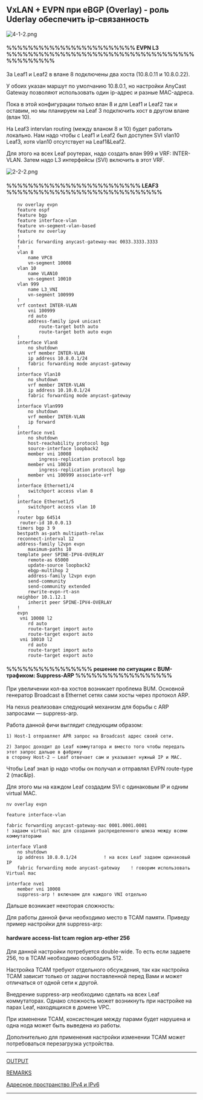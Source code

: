  ## VxLAN + EVPN при eBGP (Overlay) - роль Uderlay обеспечить ip-связанность

![4-1-2.png](4-1-2.png)
#### %%%%%%%%%%%%%%%%%%%%%%%% EVPN L3 %%%%%%%%%%%%%%%%%%%%%%%%%%%%%%%%%%%%%%%%%%%%

За Leaf1 и Leaf2 в влане 8 подключены два хоста (10.8.0.11 и 10.8.0.22).

У обоих указан маршут по умолчанию 10.8.0.1, но настройки AnyCast Gateway позволяют использовать один ip-адрес и разные MAC-адреса.

Пока в этой конфигурации только влан 8 и для Leaf1 и Leaf2 так и оставим, но мы планируем на Leaf 3 подключить хост в другом влане (влан 10).

На Leaf3 intervlan routing (между вланом 8 и 10) будет работать локально. Нам надо чтобы с Leaf1 и Leaf2 был доступен SVI vlan10 Leaf3, хотя vlan10 отсутствует на Leaf1&Leaf2.

Для этого на всех Leaf роутерах, надо создать влан 999 и VRF: INTER-VLAN. Затем надо L3 интерфейсы (SVI) включить в этот VRF.

![2-2-2.png](2-2-2.png)
#### %%%%%%%%%%%%%%%%%%%%%%%%% LEAF3 %%%%%%%%%%%%%%%%%%%%%%%%%%%%%
		nv overlay evpn
		feature ospf
		feature bgp
		feature interface-vlan
		feature vn-segment-vlan-based
		feature nv overlay
		!
		fabric forwarding anycast-gateway-mac 0033.3333.3333
		!
		vlan 8
			name VPC8
			vn-segment 10008
		vlan 10
			name VLAN10
			vn-segment 10010
		vlan 999
			name L3_VNI
			vn-segment 100999
		!
		vrf context INTER-VLAN
			vni 100999
			rd auto
			address-family ipv4 unicast
				route-target both auto
				route-target both auto evpn
		!
		interface Vlan8
			no shutdown
			vrf member INTER-VLAN
			ip address 10.8.0.1/24
			fabric forwarding mode anycast-gateway
		!
		interface Vlan10
			no shutdown
			vrf member INTER-VLAN
			ip address 10.10.0.1/24
			fabric forwarding mode anycast-gateway
		!
		interface Vlan999
			no shutdown
			vrf member INTER-VLAN
			ip forward
		!
		interface nve1
			no shutdown
			host-reachability protocol bgp
			source-interface loopback2
			member vni 10008
				ingress-replication protocol bgp
			member vni 10010
				ingress-replication protocol bgp
			member vni 100999 associate-vrf
		!
		interface Ethernet1/4
			switchport access vlan 8
		!	
		interface Ethernet1/5
			switchport access vlan 10
		!
		router bgp 64514
 		 router-id 10.0.0.13
  		timers bgp 3 9
  		bestpath as-path multipath-relax
  		reconnect-interval 12
  		address-family l2vpn evpn
    		maximum-paths 10
  		template peer SPINE-IPV4-OVERLAY
    		remote-as 65000
    		update-source loopback2
    		ebgp-multihop 2
    		address-family l2vpn evpn
      		send-community
      		send-community extended
      		rewrite-evpn-rt-asn
  		neighbor 10.1.12.1
    		inherit peer SPINE-IPV4-OVERLAY
		!	
		evpn
  		 vni 10008 l2
    		rd auto
    		route-target import auto
    		route-target export auto
  		 vni 10010 l2
    		rd auto
    		route-target import auto
    		route-target export auto

#### %%%%%%%%%%%%%%%% решение по ситуации с BUM-трафиком: Suppress-ARP %%%%%%%%%%%%%%%%%%
При увеличении кол-ва хостов возникает проблема BUM. Основной генератор Broadcast в Ethernet сетях сами хосты через протокол ARP.

На nexus реализован следующий механизм для борьбы с ARP запросами — suppress-arp.

Работа данной фичи выглядит следующим образом:

    1) Host-1 отправляет APR запрос на Broadcast адрес своей сети.
	
    2) Запрос доходит до Leaf коммутатора и вместо того чтобы передать этот запрос дальше в фабрику
	в сторону Host-2 — Leaf отвечает сам и указывает нужный IP и MAC.
	
Чтобы Leaf знал ip надо чтобы он получал и отправлял EVPN route-type 2 (mac&ip).

Для этого мы на каждом Leaf создадим SVI c одинаковым IP и одним virtual MAC.

    nv overlay evpn

	feature interface-vlan

	fabric forwarding anycast-gateway-mac 0001.0001.0001
    ! задаем virtual mac для создания распределенного шлюза между всеми коммутаторами

	interface Vlan8
		no shutdown
		ip address 10.8.0.1/24          ! на всех Leaf задаем одинаковый IP
		fabric forwarding mode anycast-gateway    ! говорим использовать Virtual mac

	interface nve1
		member vni 10008   
		suppress-arp ! включаем для каждого VNI отдельно

Дальше возникает некоторая сложность:

Для работы данной фичи необходимо место в TCAM памяти. Приведу пример настройки для suppress-arp:

#### hardware access-list tcam region arp-ether 256

Для данной настройки потребуется double-wide. То есть если задаете 256, то в TCAM необходимо освободить 512.

Настройка TCAM требуют отдельного обсуждения, так как настройка TCAM зависит только от задачи поставленной перед Вами и может отличаться от одной сети к другой.

Внедрение suppress-arp необходимо сделать на всех Leaf коммутаторах. Однако сложность может возникнуть при настройке на парах Leaf, находящихся в домене VPC.

При изменении TCAM, консистенция между парами будет нарушена и одна нода может быть выведена из работы.

Дополнительно для применения настройки изменении TCAM может потребоваться перезагрузка устройства.


-------------------------------------------------------------------------------------------------------------


[OUTPUT](https://github.com/dknet77/VxLAN/tree/main/LABS/2-2/OUTPUT/Output.txt)

[REMARKS](https://github.com/dknet77/VxLAN/tree/main/LABS/2-1/APPENDIX/NB.txt)

[Адресное пространство IPv4 и IPv6](https://github.com/dknet77/VxLAN/tree/main/LABS/1-4/ip-plan.md)

-------------------------------------------------------------------------------------------------------------

